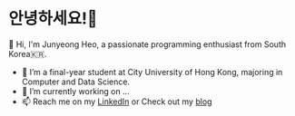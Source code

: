 # 안녕하세요!👋

🐲 Hi, I'm Junyeong Heo, a passionate programming enthusiast from South Korea🇰🇷.

- 🌱 I’m a final-year student at City University of Hong Kong, majoring in Computer and Data Science.
- 🔭 I’m currently working on ...
- 📫 Reach me on my [LinkedIn](https://www.linkedin.com/in/junyeongheo/) or Check out my [blog](https://junyeongh.github.io/)

<!--
<div align="center">

---

**Programming Languages**

![Python](https://img.shields.io/badge/python-3670A0?style=flat&logo=python&logoColor=ffdd54)
![Rust](https://img.shields.io/badge/rust-%23000000.svg?style=flat&logo=rust&logoColor=white)

![](https://github-readme-stats.vercel.app/api/top-langs/?username=junyeongh&theme=dark&hide_border=false&include_all_commits=false&count_private=true&layout=compact)

</div>
-->

<!-- [GPRM : GitHub Profile ReadMe Maker](https://gprm.itsvg.in/) -->
<!--
# 💫 About Me:

🔭 I’m currently working on<br>
👯 I’m looking to collaborate on<br>
🤝 I’m looking for help with<br>
🌱 I’m currently learning<br>
💬 Ask me about<br>
⚡ Fun fact

## 🌐 Socials:

[![LinkedIn](https://img.shields.io/badge/LinkedIn-%230077B5.svg?logo=linkedin&logoColor=white)](https://linkedin.com/in/junyeongheo)

# 💻 Tech Stack:

![Python](https://img.shields.io/badge/python-3670A0?style=flat&logo=python&logoColor=ffdd54)
![Rust](https://img.shields.io/badge/rust-%23000000.svg?style=flat&logo=rust&logoColor=white)

![MongoDB](https://img.shields.io/badge/MongoDB-%234ea94b.svg?style=flat&logo=mongodb&logoColor=white)
![MySQL](https://img.shields.io/badge/mysql-4479A1.svg?style=flat&logo=mysql&logoColor=white)
![SQLite](https://img.shields.io/badge/sqlite-%2307405e.svg?style=flat&logo=sqlite&logoColor=white)
![Matplotlib](https://img.shields.io/badge/Matplotlib-%23ffffff.svg?style=flat&logo=Matplotlib&logoColor=black)
![NumPy](https://img.shields.io/badge/numpy-%23013243.svg?style=flat&logo=numpy&logoColor=white)
![Pandas](https://img.shields.io/badge/pandas-%23150458.svg?style=flat&logo=pandas&logoColor=white)
![Plotly](https://img.shields.io/badge/Plotly-%233F4F75.svg?style=flat&logo=plotly&logoColor=white)
![PyTorch](https://img.shields.io/badge/PyTorch-%23EE4C2C.svg?style=flat&logo=PyTorch&logoColor=white)
![scikit-learn](https://img.shields.io/badge/scikit--learn-%23F7931E.svg?style=flat&logo=scikit-learn&logoColor=white)
![Scipy](https://img.shields.io/badge/SciPy-%230C55A5.svg?style=flat&logo=scipy&logoColor=%white)

# 📊 GitHub Stats:

![](https://github-readme-stats.vercel.app/api?username=junyeongh&theme=dark&hide_border=false&include_all_commits=false&count_private=true)<br/>
![](https://github-readme-streak-stats.herokuapp.com/?user=junyeongh&theme=dark&hide_border=false)<br/>
![](https://github-readme-stats.vercel.app/api/top-langs/?username=junyeongh&theme=dark&hide_border=false&include_all_commits=false&count_private=true&layout=compact)
-->
<!-- Proudly created with GPRM ( https://gprm.itsvg.in ) -->

<!--
**junyeongh/junyeongh** is a ✨ _special_ ✨ repository because its `README.md` (this file) appears on your GitHub profile.

Here are some ideas to get you started:

- 🔭 I’m currently working on ...
- 🌱 I’m currently learning ...
- 👯 I’m looking to collaborate on ...
- 🤔 I’m looking for help with ...
- 💬 Ask me about ...
- 📫 How to reach me: ...
- 😄 Pronouns: ...
- ⚡ Fun fact: ...
-->
